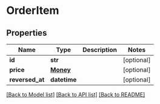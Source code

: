 # OrderItem

## Properties
Name | Type | Description | Notes
------------ | ------------- | ------------- | -------------
**id** | **str** |  | [optional] 
**price** | [**Money**](Money.md) |  | [optional] 
**reversed_at** | **datetime** |  | [optional] 

[[Back to Model list]](../README.md#documentation-for-models) [[Back to API list]](../README.md#documentation-for-api-endpoints) [[Back to README]](../README.md)

